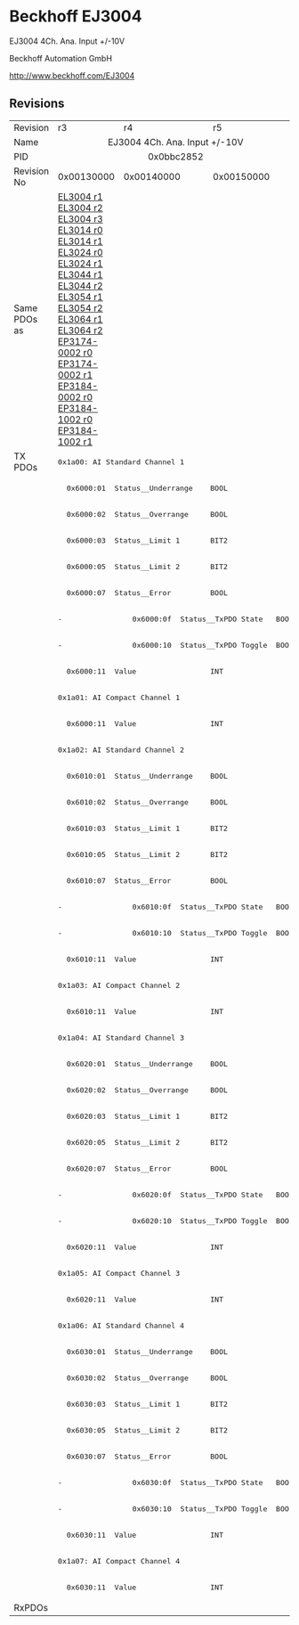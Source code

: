 # Beckhoff EJ3004

EJ3004 4Ch. Ana. Input +/-10V

Beckhoff Automation GmbH

http://www.beckhoff.com/EJ3004

## Revisions
<table>
<tr>
<td>Revision</td>
<td>r3</td>
<td>r4</td>
<td>r5</td>
</tr>
<tr>
<td>Name</td>
<td colspan=3 align="center">EJ3004 4Ch. Ana. Input +/-10V</td>
</tr>
<tr>
<td>PID</td>
<td colspan=3 align="center">0x0bbc2852</td>
</tr>
<tr>
<td>Revision No</td>
<td>0x00130000</td>
<td>0x00140000</td>
<td>0x00150000</td>
</tr>
<tr>
<td>Same PDOs as</td>
<td><a href="EL3004.md">EL3004 r1</a><br/><a href="EL3004.md">EL3004 r2</a><br/><a href="EL3004.md">EL3004 r3</a><br/><a href="EL3014.md">EL3014 r0</a><br/><a href="EL3014.md">EL3014 r1</a><br/><a href="EL3024.md">EL3024 r0</a><br/><a href="EL3024.md">EL3024 r1</a><br/><a href="EL3044.md">EL3044 r1</a><br/><a href="EL3044.md">EL3044 r2</a><br/><a href="EL3054.md">EL3054 r1</a><br/><a href="EL3054.md">EL3054 r2</a><br/><a href="EL3064.md">EL3064 r1</a><br/><a href="EL3064.md">EL3064 r2</a><br/><a href="EP3174-0002.md">EP3174-0002 r0</a><br/><a href="EP3174-0002.md">EP3174-0002 r1</a><br/><a href="EP3184-0002.md">EP3184-0002 r0</a><br/><a href="EP3184-1002.md">EP3184-1002 r0</a><br/><a href="EP3184-1002.md">EP3184-1002 r1</a></td>
<td colspan=2 align="center"></td>
</tr>
<tr>
<td rowspan=44 valign=top>TX PDOs</td>
<td colspan=3 align="left"><pre>0x1a00: AI Standard Channel 1</pre></td>
<td></td>
</tr>
<tr>
<td colspan=3 align="left"><pre>  0x6000:01  Status__Underrange    BOOL</pre></td>
</tr>
<tr>
<td colspan=3 align="left"><pre>  0x6000:02  Status__Overrange     BOOL</pre></td>
</tr>
<tr>
<td colspan=3 align="left"><pre>  0x6000:03  Status__Limit 1       BIT2</pre></td>
</tr>
<tr>
<td colspan=3 align="left"><pre>  0x6000:05  Status__Limit 2       BIT2</pre></td>
</tr>
<tr>
<td colspan=3 align="left"><pre>  0x6000:07  Status__Error         BOOL</pre></td>
</tr>
<tr>
<td><pre>-</pre></td>
<td colspan=2 align="left"><pre>  0x6000:0f  Status__TxPDO State   BOOL</pre></td>
</tr>
<tr>
<td><pre>-</pre></td>
<td colspan=2 align="left"><pre>  0x6000:10  Status__TxPDO Toggle  BOOL</pre></td>
</tr>
<tr>
<td colspan=3 align="left"><pre>  0x6000:11  Value                 INT</pre></td>
</tr>
<tr>
<td colspan=3 align="left"><pre>0x1a01: AI Compact Channel 1</pre></td>
</tr>
<tr>
<td colspan=3 align="left"><pre>  0x6000:11  Value                 INT</pre></td>
</tr>
<tr>
<td colspan=3 align="left"><pre>0x1a02: AI Standard Channel 2</pre></td>
</tr>
<tr>
<td colspan=3 align="left"><pre>  0x6010:01  Status__Underrange    BOOL</pre></td>
</tr>
<tr>
<td colspan=3 align="left"><pre>  0x6010:02  Status__Overrange     BOOL</pre></td>
</tr>
<tr>
<td colspan=3 align="left"><pre>  0x6010:03  Status__Limit 1       BIT2</pre></td>
</tr>
<tr>
<td colspan=3 align="left"><pre>  0x6010:05  Status__Limit 2       BIT2</pre></td>
</tr>
<tr>
<td colspan=3 align="left"><pre>  0x6010:07  Status__Error         BOOL</pre></td>
</tr>
<tr>
<td><pre>-</pre></td>
<td colspan=2 align="left"><pre>  0x6010:0f  Status__TxPDO State   BOOL</pre></td>
</tr>
<tr>
<td><pre>-</pre></td>
<td colspan=2 align="left"><pre>  0x6010:10  Status__TxPDO Toggle  BOOL</pre></td>
</tr>
<tr>
<td colspan=3 align="left"><pre>  0x6010:11  Value                 INT</pre></td>
</tr>
<tr>
<td colspan=3 align="left"><pre>0x1a03: AI Compact Channel 2</pre></td>
</tr>
<tr>
<td colspan=3 align="left"><pre>  0x6010:11  Value                 INT</pre></td>
</tr>
<tr>
<td colspan=3 align="left"><pre>0x1a04: AI Standard Channel 3</pre></td>
</tr>
<tr>
<td colspan=3 align="left"><pre>  0x6020:01  Status__Underrange    BOOL</pre></td>
</tr>
<tr>
<td colspan=3 align="left"><pre>  0x6020:02  Status__Overrange     BOOL</pre></td>
</tr>
<tr>
<td colspan=3 align="left"><pre>  0x6020:03  Status__Limit 1       BIT2</pre></td>
</tr>
<tr>
<td colspan=3 align="left"><pre>  0x6020:05  Status__Limit 2       BIT2</pre></td>
</tr>
<tr>
<td colspan=3 align="left"><pre>  0x6020:07  Status__Error         BOOL</pre></td>
</tr>
<tr>
<td><pre>-</pre></td>
<td colspan=2 align="left"><pre>  0x6020:0f  Status__TxPDO State   BOOL</pre></td>
</tr>
<tr>
<td><pre>-</pre></td>
<td colspan=2 align="left"><pre>  0x6020:10  Status__TxPDO Toggle  BOOL</pre></td>
</tr>
<tr>
<td colspan=3 align="left"><pre>  0x6020:11  Value                 INT</pre></td>
</tr>
<tr>
<td colspan=3 align="left"><pre>0x1a05: AI Compact Channel 3</pre></td>
</tr>
<tr>
<td colspan=3 align="left"><pre>  0x6020:11  Value                 INT</pre></td>
</tr>
<tr>
<td colspan=3 align="left"><pre>0x1a06: AI Standard Channel 4</pre></td>
</tr>
<tr>
<td colspan=3 align="left"><pre>  0x6030:01  Status__Underrange    BOOL</pre></td>
</tr>
<tr>
<td colspan=3 align="left"><pre>  0x6030:02  Status__Overrange     BOOL</pre></td>
</tr>
<tr>
<td colspan=3 align="left"><pre>  0x6030:03  Status__Limit 1       BIT2</pre></td>
</tr>
<tr>
<td colspan=3 align="left"><pre>  0x6030:05  Status__Limit 2       BIT2</pre></td>
</tr>
<tr>
<td colspan=3 align="left"><pre>  0x6030:07  Status__Error         BOOL</pre></td>
</tr>
<tr>
<td><pre>-</pre></td>
<td colspan=2 align="left"><pre>  0x6030:0f  Status__TxPDO State   BOOL</pre></td>
</tr>
<tr>
<td><pre>-</pre></td>
<td colspan=2 align="left"><pre>  0x6030:10  Status__TxPDO Toggle  BOOL</pre></td>
</tr>
<tr>
<td colspan=3 align="left"><pre>  0x6030:11  Value                 INT</pre></td>
</tr>
<tr>
<td colspan=3 align="left"><pre>0x1a07: AI Compact Channel 4</pre></td>
</tr>
<tr>
<td colspan=3 align="left"><pre>  0x6030:11  Value                 INT</pre></td>
</tr>
<tr>
<td>RxPDOs</td>
<td colspan=3 align="left"></td>
</tr>
</table>
